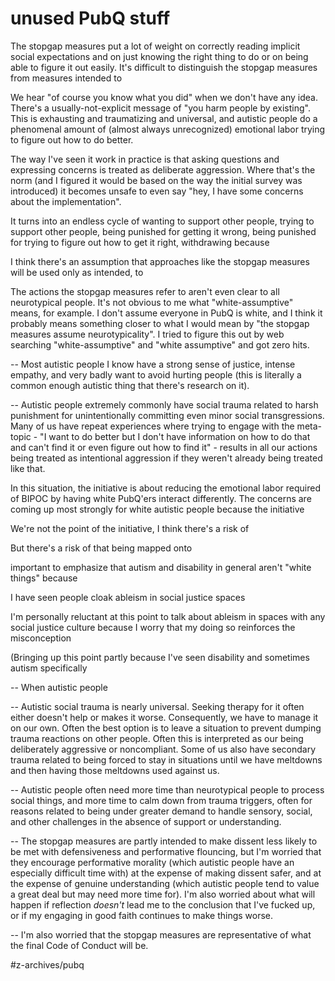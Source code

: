 # unused PubQ stuff
The stopgap measures put a lot of weight on correctly reading implicit social expectations and on just knowing the right thing to do or on being able to figure it out easily. It's difficult to distinguish the stopgap measures from measures intended to 

We hear "of course you know what you did" when we don't have any idea. There's a usually-not-explicit message of "you harm people by existing". This is exhausting and traumatizing and universal, and autistic people do a phenomenal amount of (almost always unrecognized) emotional labor trying to figure out how to do better. 

The way I've seen it work in practice is that asking questions and expressing concerns is treated as deliberate aggression. Where that's the norm (and I figured it would be based on the way the initial survey was introduced) it becomes unsafe to even say "hey, I have some concerns about the implementation". 

It turns into an endless cycle of wanting to support other people, trying to support other people, being punished for getting it wrong, being punished for trying to figure out how to get it right, withdrawing because 

I think there's an assumption that approaches like the stopgap measures will be used only as intended, to 

The actions the stopgap measures refer to aren't even clear to all neurotypical people. It's not obvious to me what "white-assumptive" means, for example. I don't assume everyone in PubQ is white, and I think it probably means something closer to what I would mean by "the stopgap measures assume neurotypicality". I tried to figure this out by web searching "white-assumptive" and "white assumptive" and got zero hits.

-- Most autistic people I know have a strong sense of justice, intense empathy, and very badly want to avoid hurting people (this is literally a common enough autistic thing that there's research on it). 

-- Autistic people extremely commonly have social trauma related to harsh punishment for unintentionally committing even minor social transgressions. Many of us have repeat experiences where trying to engage with the meta-topic - "I want to do better but I don't have information on how to do that and can't find it or even figure out how to find it" - results in all our actions being treated as intentional aggression if they weren't already being treated like that.  

In this situation, the initiative is about reducing the emotional labor required of BIPOC by having white PubQ'ers interact differently. The concerns are coming up most strongly for white autistic people because the initiative 

We're not the point of the initiative, 
I think there's a risk of 

But there's a risk of that being mapped onto 

important to emphasize that autism and disability in general aren't "white things" because 

I have seen people cloak ableism in social justice spaces 

I'm personally reluctant at this point to talk about ableism in spaces with any social justice culture because I worry that my doing so reinforces the misconception 

(Bringing up this point partly because I've seen disability and sometimes autism specifically 






-- When autistic people 

-- Autistic social trauma is nearly universal. Seeking therapy for it often either doesn't help or makes it worse. Consequently, we have to manage it on our own. Often the best option is to leave a situation to prevent dumping trauma reactions on other people. Often this is interpreted as our being deliberately aggressive or noncompliant. Some of us also have secondary trauma related to being forced to stay in situations until we have meltdowns and then having those meltdowns used against us. 

-- Autistic people often need more time than neurotypical people to process social things, and more time to calm down from trauma triggers, often for reasons related to being under greater demand to handle sensory, social, and other challenges in the absence of support or understanding. 

-- The stopgap measures are partly intended to make dissent less likely to be met with defensiveness and performative flouncing, but I'm worried that they encourage performative morality (which autistic people have an especially difficult time with) at the expense of making dissent safer, and at the expense of genuine understanding (which autistic people tend to value a great deal but may need more time for). I'm also worried about what will happen if reflection *doesn't* lead me to the conclusion that I've fucked up, or if my engaging in good faith continues to make things worse. 

-- I'm also worried that the stopgap measures are representative of what the final Code of Conduct will be. 

#z-archives/pubq
